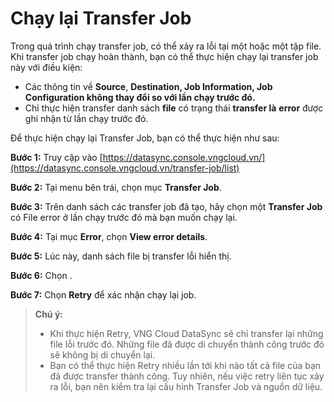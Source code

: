 # Chạy lại Transfer Job

Trong quá trình chạy transfer job, có thể xảy ra lỗi tại một hoặc một tập file. Khi transfer job chạy hoàn thành, bạn có thể thực hiện chạy lại transfer job này với điều kiện:

* Các thông tin về **Source**, **Destination, Job Information, Job Configuration không thay đổi so với lần chạy trước đó.**
* Chỉ thực hiện transfer danh sách **file** có trạng thái **transfer là** **error** được ghi nhận từ lần chạy trước đó.

Để thực hiện chạy lại Transfer Job, bạn có thể thực hiện như sau: 

**Bước 1:** Truy cập vào [https://datasync.console.vngcloud.vn/](https://datasync.console.vngcloud.vn/transfer-job/list)

**Bước 2:** Tại menu bên trái, chọn mục **Transfer Job**. 

**Bước 3:** Trên danh sách các transfer job đã tạo, hãy chọn một **Transfer Job** có File error ở lần chạy trước đó mà bạn muốn chạy lại.

**Bước 4:** Tại mục **Error**, chọn **View error details**. 

**Bước 5:** Lúc này, danh sách file bị transfer lỗi hiển thị.

**Bước 6:** Chọn <img src="https://docs.vngcloud.vn/download/thumbnails/73761209/image2024-3-14_10-53-48.png?version=1&#x26;modificationDate=1710388429000&#x26;api=v2" alt="" data-size="line">.

**Bước 7:** Chọn **Retry** để xác nhận chạy lại job.

> **Chú ý:**
>
> * Khi thực hiện Retry, VNG Cloud DataSync sẽ chỉ transfer lại những file lỗi trước đó. Những file đã được di chuyển thành công trước đó sẽ không bị di chuyển lại.
> * Bạn có thể thực hiện Retry nhiều lần tới khi nào tất cả file của bạn đã được transfer thành công. Tuy nhiên, nếu việc retry liên tục xảy ra lỗi, bạn nên kiểm tra lại cấu hình Transfer Job và nguồn dữ liệu.
